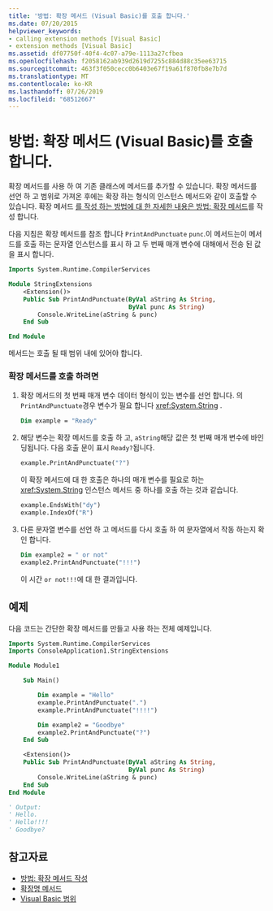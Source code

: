```yaml
---
title: '방법: 확장 메서드 (Visual Basic)를 호출 합니다.'
ms.date: 07/20/2015
helpviewer_keywords:
- calling extension methods [Visual Basic]
- extension methods [Visual Basic]
ms.assetid: df07750f-40f4-4c07-a79e-1113a27cfbea
ms.openlocfilehash: f2058162ab939d2619d7255c884d88c35ee63715
ms.sourcegitcommit: 463f3f050cecc0b6403e67f19a61f870fb8e7b7d
ms.translationtype: MT
ms.contentlocale: ko-KR
ms.lasthandoff: 07/26/2019
ms.locfileid: "68512667"
---
```

# <a name="how-to-call-an-extension-method-visual-basic"></a>방법: 확장 메서드 (Visual Basic)를 호출 합니다.

확장 메서드를 사용 하 여 기존 클래스에 메서드를 추가할 수 있습니다. 확장 메서드를 선언 하 고 범위로 가져온 후에는 확장 하는 형식의 인스턴스 메서드와 같이 호출할 수 있습니다. 확장 메서드 [를 작성 하는 방법에 대 한 자세한 내용은 방법: 확장 메서드](./how-to-write-an-extension-method.md)를 작성 합니다.

 다음 지침은 확장 메서드를 참조 합니다 `PrintAndPunctuate` `punc`.이 메서드는이 메서드를 호출 하는 문자열 인스턴스를 표시 하 고 두 번째 매개 변수에 대해에서 전송 된 값을 표시 합니다.

```vb
Imports System.Runtime.CompilerServices

Module StringExtensions
    <Extension()>
    Public Sub PrintAndPunctuate(ByVal aString As String,
                                 ByVal punc As String)
        Console.WriteLine(aString & punc)
    End Sub

End Module
```

메서드는 호출 될 때 범위 내에 있어야 합니다.

### <a name="to-call-an-extension-method"></a>확장 메서드를 호출 하려면

1. 확장 메서드의 첫 번째 매개 변수 데이터 형식이 있는 변수를 선언 합니다. 의 `PrintAndPunctuate`경우 변수가 필요 합니다 <xref:System.String> .

    ```vb
    Dim example = "Ready"
    ```

2. 해당 변수는 확장 메서드를 호출 하 고, `aString`해당 값은 첫 번째 매개 변수에 바인딩됩니다. 다음 호출 문이 표시 `Ready?`됩니다.

    ```vb
    example.PrintAndPunctuate("?")
    ```

     이 확장 메서드에 대 한 호출은 하나의 매개 변수를 필요로 하는 <xref:System.String> 인스턴스 메서드 중 하나를 호출 하는 것과 같습니다.

    ```vb
    example.EndsWith("dy")
    example.IndexOf("R")
    ```

3. 다른 문자열 변수를 선언 하 고 메서드를 다시 호출 하 여 문자열에서 작동 하는지 확인 합니다.

    ```vb
    Dim example2 = " or not"
    example2.PrintAndPunctuate("!!!")
    ```

     이 시간 `or not!!!`에 대 한 결과입니다.

## <a name="example"></a>예제
 다음 코드는 간단한 확장 메서드를 만들고 사용 하는 전체 예제입니다.

```vb
Imports System.Runtime.CompilerServices
Imports ConsoleApplication1.StringExtensions

Module Module1

    Sub Main()

        Dim example = "Hello"
        example.PrintAndPunctuate(".")
        example.PrintAndPunctuate("!!!!")

        Dim example2 = "Goodbye"
        example2.PrintAndPunctuate("?")
    End Sub

    <Extension()>
    Public Sub PrintAndPunctuate(ByVal aString As String,
                                 ByVal punc As String)
        Console.WriteLine(aString & punc)
    End Sub
End Module

' Output:
' Hello.
' Hello!!!!
' Goodbye?
```

## <a name="see-also"></a>참고자료

- [방법: 확장 메서드 작성](./how-to-write-an-extension-method.md)
- [확장명 메서드](./extension-methods.md)
- [Visual Basic 범위](../../../../visual-basic/programming-guide/language-features/declared-elements/scope.md)
